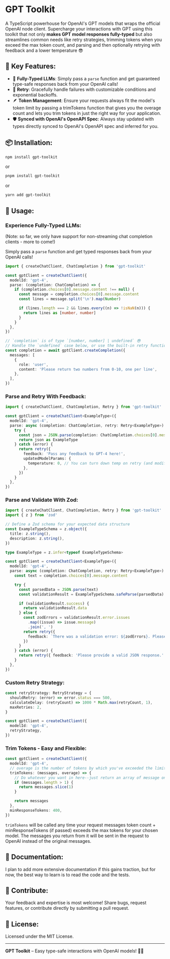 # GPT Toolkit

A TypeScript powerhouse for OpenAI's GPT models that wraps the official OpenAI node client. Supercharge your interactions with GPT using this toolkit that not only **makes GPT model responses fully-typed** but also streamlines common needs like retry strategies, trimming tokens when you exceed the max token count, and parsing and then optionally retrying with feedback and a lower temperature 😎

## 🌟 Key Features:

- 🤩 **Fully-Typed LLMs**: Simply pass a `parse` function and get guaranteed type-safe responses back from your OpenAI calls!
- 🔄 **Retry**: Gracefully handle failures with customizable conditions and exponential backoffs.
- 🪶 **Token Management**: Ensure your requests always fit the model's token limit by passing a trimTokens function that gives you the overage count and lets you trim tokens in just the right way for your application.
- 🛡 **Synced with OpenAI's OpenAPI Spec**: Always stay updated with types directly synced to OpenAI's OpenAPI spec and inferred for you.

## 📦 Installation:

```bash
npm install gpt-toolkit
```

or

```bash
pnpm install gpt-toolkit
```

or

```bash
yarn add gpt-toolkit
```

## 🚀 Usage:

### **Experience Fully-Typed LLMs:**

(Note: so far, we only have support for non-streaming chat completion clients - more to come!)

Simply pass a `parse` function and get typed responses back from your OpenAI calls!

```typescript
import { createChatClient, ChatCompletion } from 'gpt-toolkit'

const gptClient = createChatClient({
  modelId: 'gpt-4',
  parse: (completion: ChatCompletion) => {
    if (completion.choices[0].message.content !== null) {
      const message = completion.choices[0].message.content
      const lines = message.split('\n').map(Number)

      if (lines.length === 2 && lines.every((n) => !isNaN(n))) {
        return lines as [number, number]
      }
    }
  },
})

// `completion` is of type `[number, number] | undefined` 😎
// Handle the `undefined` case below, or use the built-in retry function directly within parse! (See examples below)
const completion = await gptClient.createCompletion({
  messages: [
    {
      role: 'user',
      content: 'Please return two numbers from 0-10, one per line',
    },
  ],
})
```

### **Parse and Retry With Feedback:**

```typescript
import { createChatClient, ChatCompletion, Retry } from 'gpt-toolkit'

const gptClient = createChatClient<ExampleType>({
  modelId: 'gpt-4',
  parse: async (completion: ChatCompletion, retry: Retry<ExampleType>) => {
    try {
      const json = JSON.parse(completion: ChatCompletion.choices[0].message.content)
      return json as ExampleType
    } catch (error) {
      return retry({
        feedback: 'Pass any feedback to GPT-4 here!',
        updatedModelParams: {
          temperature: 0, // You can turn down temp on retry (and modify any other model params)
        },
      })
    }
  },
})
```

### **Parse and Validate With Zod:**

```typescript
import { createChatClient, ChatCompletion, Retry } from 'gpt-toolkit'
import { z } from 'zod'

// Define a Zod schema for your expected data structure
const ExampleTypeSchema = z.object({
  title: z.string(),
  description: z.string(),
})

type ExampleType = z.infer<typeof ExampleTypeSchema>

const gptClient = createChatClient<ExampleType>({
  modelId: 'gpt-4',
  parse: async (completion: ChatCompletion, retry: Retry<ExampleType>) => {
    const text = completion.choices[0].message.content

    try {
      const parsedData = JSON.parse(text)
      const validationResult = ExampleTypeSchema.safeParse(parsedData)

      if (validationResult.success) {
        return validationResult.data
      } else {
        const zodErrors = validationResult.error.issues
          .map((issue) => issue.message)
          .join(', ')
        return retry({
          feedback: `There was a validation error: ${zodErrors}. Please format your response correctly!`,
        })
      }
    } catch (error) {
      return retry({ feedback: 'Please provide a valid JSON response.' })
    }
  },
})
```

### **Custom Retry Strategy:**

```typescript
const retryStrategy: RetryStrategy = {
  shouldRetry: (error) => error.status === 500,
  calculateDelay: (retryCount) => 1000 * Math.max(retryCount, 1),
  maxRetries: 2,
}

const gptClient = createChatClient({
  modelId: 'gpt-4',
  retryStrategy,
})
```

### **Trim Tokens - Easy and Flexible:**

```typescript
const gptClient = createChatClient({
  modelId: 'gpt-4',
  // overage is the number of tokens by which you've exceeded the limit
  trimTokens: (messages, overage) => {
    // Do whatever you want in here--just return an array of message on your way out!
    if (messages.length > 1) {
      return messages.slice(1)
    }

    return messages
  },
  minResponseTokens: 400,
})
```

`trimTokens` will be called any time your request messages token count + minResponseTokens (if passed) exceeds the max tokens for your chosen model. The messages you return from it will be sent in the request to OpenAI instead of the original messages.

## 📖 Documentation:

I plan to add more extensive documentation if this gains traction, but for now, the best way to learn is to read the code and the tests.

## 🌱 Contribute:

Your feedback and expertise is most welcome! Share bugs, request features, or contribute directly by submitting a pull request.

## 📝 License:

Licensed under the MIT License.

---

**GPT Toolkit** – Easy type-safe interactions with OpenAI models! 🌌🚀
